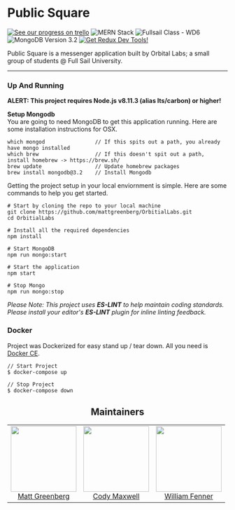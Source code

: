 Public Square
========

[![See our progress on trello](https://img.shields.io/badge/tasks-trello-orange.svg)](https://trello.com/b/wnHuGpf1/project-and-portfolio-6)
![MERN Stack](https://img.shields.io/badge/stack-MERN-green.svg)
![Fullsail Class - WD6](https://img.shields.io/badge/class-WD6-blue.svg)
![MongoDB Version 3.2](https://img.shields.io/badge/mongo-v3.2-red.svg)
[![Get Redux Dev Tools!](https://img.shields.io/badge/redux-v4.0.0-yellow.svg)](https://github.com/zalmoxisus/redux-devtools-extension)

Public Square is a messenger application built by Orbital Labs; a small group of students @ Full Sail University.

___

### Up And Running

**ALERT: This project requires Node.js v8.11.3 (alias lts/carbon) or higher!**<br>

**Setup Mongodb**<br>
You are going to need MongoDB to get this application running. Here are some installation instructions for OSX.

```
which mongod                // If this spits out a path, you already have mongo installed
which brew                  // If this doesn't spit out a path, install homebrew -> https://brew.sh/
brew update                 // Update homebrew packages
brew install mongodb@3.2    // Install Mongodb
```

Getting the project setup in your local enviornment is simple. Here are some commands to help you get started.

```
# Start by cloning the repo to your local machine
git clone https://github.com/mattgreenberg/OrbitialLabs.git
cd OrbitialLabs

# Install all the required dependencies
npm install

# Start MongoDB
npm run mongo:start

# Start the application
npm start

# Stop Mongo
npm run mongo:stop
```

_Please Note: This project uses **ES-LINT** to help maintain coding standards. Please install your editor's **ES-LINT** plugin for inline linting feedback._

### Docker

Project was Dockerized for easy stand up / tear down. All you need is [Docker CE](https://www.docker.com/get-started).

```
// Start Project
$ docker-compose up

// Stop Project
$ docker-compose down
```

<h2 align="center">Maintainers</h2>

<table>
  <tbody>
    <tr>
      <td align="center">
        <img width="150" height="150"
        src="https://github.com/mattdevio.png?v=3&s=150">
        </br>
        <a href="https://github.com/mattdevio">Matt Greenberg</a>
      </td>
      <td align="center">
        <img width="150" height="150"
        src="https://github.com/Codemax999.png?v=3&s=150">
        </br>
        <a href="https://github.com/Codemax999">Cody Maxwell</a>
      </td>
      <td align="center">
        <img width="150" height="150"
        src="https://github.com/wsf235.png?v=3&s=150">
        </br>
        <a href="https://github.com/wsf235">William Fenner</a>
      </td>
    </tr>
  <tbody>
</table>
